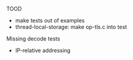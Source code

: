 TOOD

* make tests out of examples
* thread-local-storage: make op-tls.c into test

Missing decode tests
* IP-relative addressing
